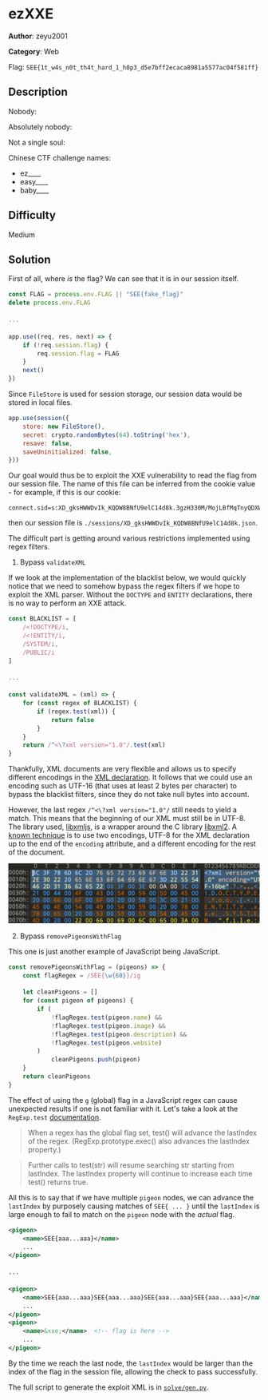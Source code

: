# ezXXE

**Author**: zeyu2001

**Category**: Web

Flag: `SEE{1t_w4s_n0t_th4t_hard_1_h0p3_d5e7bff2ecaca8981a5577ac04f581ff}`

## Description

Nobody:

Absolutely nobody:

Not a single soul:

Chinese CTF challenge names:

- ez____
- easy____
- baby____

## Difficulty

Medium

## Solution

First of all, where *is* the flag? We can see that it is in our session itself.

```javascript
const FLAG = process.env.FLAG || "SEE{fake_flag}"
delete process.env.FLAG

...

app.use((req, res, next) => {
    if (!req.session.flag) {
        req.session.flag = FLAG
    }
    next()
})
```

Since `FileStore` is used for session storage, our session data would be stored in local files.

```javascript
app.use(session({
    store: new FileStore(),
    secret: crypto.randomBytes(64).toString('hex'),
    resave: false,
    saveUninitialized: false,
}))
```

Our goal would thus be to exploit the XXE vulnerability to read the flag from our session file. The name of this file can be inferred from the cookie value - for example, if this is our cookie:

```
connect.sid=s:XD_gksHWWDvIk_KQDW8BNfU9elC14d8k.3gzH330M/MojLBfMqTnyQDXWeW/tofxWED9SOdDxdxg
```

then our session file is `./sessions/XD_gksHWWDvIk_KQDW8BNfU9elC14d8k.json`.

The difficult part is getting around various restrictions implemented using regex filters.

1. Bypass `validateXML`

If we look at the implementation of the blacklist below, we would quickly notice that we need to somehow bypass the regex filters if we hope to exploit the XML parser. Without the `DOCTYPE` and `ENTITY` declarations, there is no way to perform an XXE attack.

```javascript
const BLACKLIST = [
    /<!DOCTYPE/i,
    /<!ENTITY/i,
    /SYSTEM/i,
    /PUBLIC/i
]

...

const validateXML = (xml) => {
    for (const regex of BLACKLIST) {
        if (regex.test(xml)) {
            return false
        }
    }
    return /^<\?xml version="1.0"/.test(xml)
}
```

Thankfully, XML documents are very flexible and allows us to specify different encodings in the [XML declaration](https://www.w3resource.com/xml/declarations.php). It follows that we could use an encoding such as UTF-16 (that uses at least 2 bytes per character) to bypass the blacklist filters, since they do not take null bytes into account.

However, the last regex `/^<\?xml version="1.0"/` still needs to yield a match. This means that the beginning of our XML must still be in UTF-8. The library used, [libxmljs](https://www.npmjs.com/package/libxmljs), is a wrapper around the C library [libxml2](https://gitlab.gnome.org/GNOME/libxml2). A [known technique](https://mohemiv.com/all/evil-xml/) is to use two encodings, UTF-8 for the XML declaration up to the end of the `encoding` attribute, and a different encoding for the rest of the document.

![Hexdump](./solve/hex.png)

2. Bypass `removePigeonsWithFlag`

This one is just another example of JavaScript being JavaScript.

```javascript
const removePigeonsWithFlag = (pigeons) => {
    const flagRegex = /SEE{\w{60}}/ig
    
    let cleanPigeons = []
    for (const pigeon of pigeons) {
        if (
            !flagRegex.test(pigeon.name) &&
            !flagRegex.test(pigeon.image) &&
            !flagRegex.test(pigeon.description) &&
            !flagRegex.test(pigeon.website)
        )
            cleanPigeons.push(pigeon)
    }
    return cleanPigeons
}
```

The effect of using the `g` (global) flag in a JavaScript regex can cause unexpected results if one is not familiar with it. Let's take a look at the `RegExp.test` [documentation](https://developer.mozilla.org/en-US/docs/Web/JavaScript/Reference/Global_Objects/RegExp/test).

> When a regex has the global flag set, test() will advance the lastIndex of the regex. (RegExp.prototype.exec() also advances the lastIndex property.)

> Further calls to test(str) will resume searching str starting from lastIndex. The lastIndex property will continue to increase each time test() returns true.

All this is to say that if we have multiple `pigeon` nodes, we can advance the `lastIndex` by purposely causing matches of `SEE{ ... }` until the `lastIndex` is large enough to fail to match on the `pigeon` node with the *actual* flag.

```xml
<pigeon>
    <name>SEE{aaa...aaa}</name>
    ...
</pigeon>

...

<pigeon>
    <name>SEE{aaa...aaa}SEE{aaa...aaa}SEE{aaa...aaa}SEE{aaa...aaa}</name>
    ...
</pigeon>
<pigeon>
    <name>&xxe;</name>  <!-- flag is here -->
    ...
</pigeon>
```

By the time we reach the last node, the `lastIndex` would be larger than the index of the flag in the session file, allowing the check to pass successfully.

The full script to generate the exploit XML is in [`solve/gen.py`](./solve/gen.py).